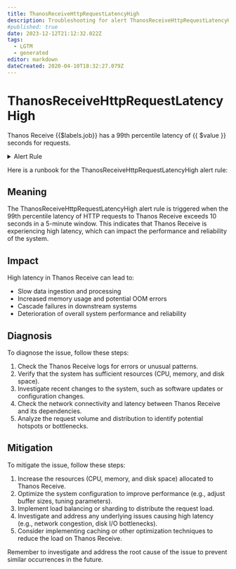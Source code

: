 ```yaml
---
title: ThanosReceiveHttpRequestLatencyHigh
description: Troubleshooting for alert ThanosReceiveHttpRequestLatencyHigh
#published: true
date: 2023-12-12T21:12:32.022Z
tags: 
  - LGTM
  - generated
editor: markdown
dateCreated: 2020-04-10T18:32:27.079Z
---
```


# ThanosReceiveHttpRequestLatencyHigh

Thanos Receive {{$labels.job}} has a 99th percentile latency of {{ $value }} seconds for requests.

<details>
  <summary>Alert Rule</summary>

{{% rule "thanos/thanos-receiver.yml" "ThanosReceiveHttpRequestLatencyHigh" %}}

{{% comment %}}

```yaml
alert: ThanosReceiveHttpRequestLatencyHigh
expr: (histogram_quantile(0.99, sum by (job, le) (rate(http_request_duration_seconds_bucket{job=~".*thanos-receive.*", handler="receive"}[5m]))) > 10 and sum by (job) (rate(http_request_duration_seconds_count{job=~".*thanos-receive.*", handler="receive"}[5m])) > 0)
for: 10m
labels:
    severity: critical
annotations:
    summary: Thanos Receive Http Request Latency High (instance {{ $labels.instance }})
    description: |-
        Thanos Receive {{$labels.job}} has a 99th percentile latency of {{ $value }} seconds for requests.
          VALUE = {{ $value }}
          LABELS = {{ $labels }}
    runbook: https://github.com/srerun/prometheus-alerts/blob/main/content/runbooks/thanos-receiver/ThanosReceiveHttpRequestLatencyHigh.md

```

{{% /comment %}}

</details>


Here is a runbook for the ThanosReceiveHttpRequestLatencyHigh alert rule:

## Meaning

The ThanosReceiveHttpRequestLatencyHigh alert rule is triggered when the 99th percentile latency of HTTP requests to Thanos Receive exceeds 10 seconds in a 5-minute window. This indicates that Thanos Receive is experiencing high latency, which can impact the performance and reliability of the system.

## Impact

High latency in Thanos Receive can lead to:

* Slow data ingestion and processing
* Increased memory usage and potential OOM errors
* Cascade failures in downstream systems
* Deterioration of overall system performance and reliability

## Diagnosis

To diagnose the issue, follow these steps:

1. Check the Thanos Receive logs for errors or unusual patterns.
2. Verify that the system has sufficient resources (CPU, memory, and disk space).
3. Investigate recent changes to the system, such as software updates or configuration changes.
4. Check the network connectivity and latency between Thanos Receive and its dependencies.
5. Analyze the request volume and distribution to identify potential hotspots or bottlenecks.

## Mitigation

To mitigate the issue, follow these steps:

1. Increase the resources (CPU, memory, and disk space) allocated to Thanos Receive.
2. Optimize the system configuration to improve performance (e.g., adjust buffer sizes, tuning parameters).
3. Implement load balancing or sharding to distribute the request load.
4. Investigate and address any underlying issues causing high latency (e.g., network congestion, disk I/O bottlenecks).
5. Consider implementing caching or other optimization techniques to reduce the load on Thanos Receive.

Remember to investigate and address the root cause of the issue to prevent similar occurrences in the future.